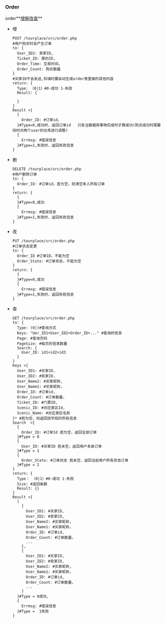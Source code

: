 ### Order


order**[增](order_add)[删](order_delete)[改](order_change)[查](order_search)**


- <a name="order_add">增</a>

      POST /tourplace/src/order.php
      #用户购买时会产生订单
      to: {
        User_ID2: 卖家ID,
        Ticket_ID: 票的ID,
        Order_Time: 交易时间，
        Order_Count: 购买数量
      }
      #买家ID不会发送,存储时要自动生成order表里面的其他内容
      return: {
        Type: （0|1）#0-成功 1-失败
        Result: {

        }
      }
      Result <{
        {
          Order_ID: #订单id，
        }#Type=0,成功时，返回订单id   只有当数据库事物完成时才算成功(购买成功时需要同时对两个user的仓库进行调整)
        {
          Errmsg: #错误信息
        }#Type=1,失败时，返回失败信息
      }

- <a name="order_delete">删</a>

      DELETE /tourplace/src/order.php
      #用户删除订单
      to: {
        Order_ID: #订单id，若为空，则清空本人所有订单
      }
      return: {
        {
        }#Type=0,成功
        {
          Errmsg: #错误信息
        }#Type=1,失败时，返回失败信息
      }
- <a name="order_change">改</a>

      PUT /tourplace/src/order.php
      #订单状态变更
      to: {
	    Order_ID #订单ID，不能为空
        Order_State: #订单状态，不能为空
      }
      return: {
        {
        }#Type=0,成功
        {
          Errmsg: #错误信息
        }#Type=1,失败时，返回失败信息
      }

- <a name="order_search">查</a>

      GET /tourplace/src/order.php
      to: {
        Type: (0|)#查询方式
        Keys: "Uer_ID1+User_ID2+Order_ID+..." #查询的信息
        Page: #查询页码
        PageSize: #每页的信息数量
        Search: {
          User_ID: id1+id2+id3
        }
      }
      Keys <{
        User_ID1: #买家ID,
        User_ID2: #卖家ID,
        User_Name2: #买家昵称,
        User_Name1: #买家昵称，
        Order_ID: #订单id,
        Order_Count: #订单数量，
        Ticket_ID: #门票ID,
        Scenic_ID: #对应景区Id,
        Scenic_Name: #对应景区名称
      }* #若为空，则返回該字段的所有信息
      Search  <{
        {
          Order_ID: #订单Id 若为空，返回全部订单
        }#Type = 0
        {
          User_ID: #买家ID 若未空，返回用户本身订单
        }#Type = 1
		{
          Order_State: #订单状态 若未空，返回当前用户所有状态订单
        }#Type = 2
      }
      return: {
        Type： （0|1）#0-成功 1-失败
        Size: #返回条数
        Result: {}
      }
      Result <{
        [
          {
            User_ID1: #买家ID,
            User_ID2: #卖家ID,
            User_Name2: #买家昵称,
            User_Name1: #买家昵称，
            Order_ID: #订单id,
            Order_Count: #订单数量，
            ...
          },
          {
            User_ID1: #买家ID,
            User_ID2: #卖家ID,
            User_Name2: #买家昵称,
            User_Name1: #买家昵称，
            Order_ID: #订单id,
            Order_Count: #订单数量，
            ...
          }
        ]#Type = 0成功,
        {
          Errmsg: #错误信息
        }#Type =  1失败
      }
